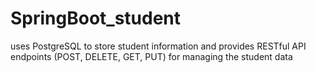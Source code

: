 # SpringBoot_student
uses PostgreSQL to store student information and provides RESTful API endpoints (POST, DELETE, GET, PUT) for managing the student data
